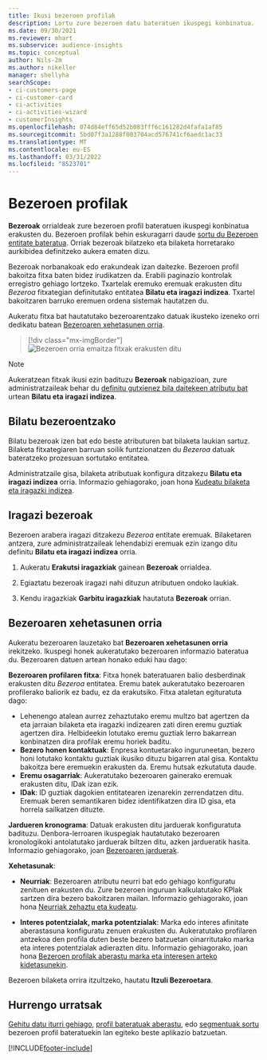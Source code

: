 ```yaml
---
title: Ikusi bezeroen profilak
description: Lortu zure bezeroen datu bateratuen ikuspegi konbinatua.
ms.date: 09/30/2021
ms.reviewer: mhart
ms.subservice: audience-insights
ms.topic: conceptual
author: Nils-2m
ms.author: nikeller
manager: shellyha
searchScope:
- ci-customers-page
- ci-customer-card
- ci-activities
- ci-activities-wizard
- customerInsights
ms.openlocfilehash: 074d84eff65d52b083fff6c161282d4fafa1af85
ms.sourcegitcommit: 5bd07f3a1288f003704acd576741cf6aedc1ac33
ms.translationtype: MT
ms.contentlocale: eu-ES
ms.lasthandoff: 03/31/2022
ms.locfileid: "8523701"
---
```

# <a name="customer-profiles"></a>Bezeroen profilak

**Bezeroak** orrialdeak zure bezeroen profil bateratuen ikuspegi konbinatua erakusten du. Bezeroen profilak behin eskuragarri daude [sortu du Bezeroen entitate bateratua](data-unification.md). Orriak bezeroak bilatzeko eta bilaketa horretarako aurkibidea definitzeko aukera ematen dizu.

Bezeroak norbanakoak edo erakundeak izan daitezke. Bezeroen profil bakoitza fitxa baten bidez irudikatzen da. Erabili paginazio kontrolak erregistro gehiago lortzeko. Txartelak eremuko eremuak erakusten ditu *Bezeroa* fitxategian definitutako entitatea **Bilatu eta iragazi indizea**. Txartel bakoitzaren barruko eremuen ordena sistemak hautatzen du.

Aukeratu fitxa bat hautatutako bezeroarentzako datuak ikusteko izeneko orri dedikatu batean [Bezeroaren xehetasunen orria](customer-profiles.md#customer-details-page).

> [!div class="mx-imgBorder"] 
> ![Bezeroen orria emaitza fitxak erakusten ditu](media/customers-page-result-tiles-B2C.png "Bezeroen orria emaitza fitxak erakusten ditu")

> [!NOTE]
> Aukeratzean fitxak ikusi ezin badituzu **Bezeroak** nabigazioan, zure administratzaileak behar du [definitu gutxienez bila daitekeen atributu bat](search-filter-index.md) urtean **Bilatu eta iragazi indizea**.

## <a name="search-for-customers"></a>Bilatu bezeroentzako

Bilatu bezeroak izen bat edo beste atributuren bat bilaketa laukian sartuz. Bilaketa fitxategiaren barruan soilik funtzionatzen du _Bezeroa_ datuak bateratzeko prozesuan sortutako entitatea.

Administratzaile gisa, bilaketa atributuak konfigura ditzakezu **Bilatu eta iragazi indizea** orria. Informazio gehiagorako, joan hona [Kudeatu bilaketa eta iragazki indizea](search-filter-index.md).

## <a name="filter-customers"></a>Iragazi bezeroak

Bezeroen arabera iragazi ditzakezu _Bezeroa_ entitate eremuak. Bilaketaren antzera, zure administratzaileak lehendabizi eremuak ezin izango ditu definitu **Bilatu eta iragazi indizea** orria.

1. Aukeratu **Erakutsi iragazkiak** gainean **Bezeroak** orrialdea.

1. Egiaztatu bezeroak iragazi nahi dituzun atributuen ondoko laukiak.

1. Kendu iragazkiak **Garbitu iragazkiak** hautatuta **Bezeroak** orrian.

## <a name="customer-details-page"></a>Bezeroaren xehetasunen orria

Aukeratu bezeroaren lauzetako bat **Bezeroaren xehetasunen orria** irekitzeko. Ikuspegi honek aukeratutako bezeroaren informazio bateratua du. Bezeroaren datuen artean honako eduki hau dago:

**Bezeroaren profilaren fitxa**: Fitxa honek bateratuaren balio desberdinak erakusten ditu _Bezeroa_ entitatea. Eremu batek aukeratutako bezeroaren profilerako baliorik ez badu, ez da erakutsiko. Fitxa ataletan egituratuta dago:  
  - Lehenengo atalean aurrez zehaztutako eremu multzo bat agertzen da eta jarraian bilaketa eta iragazki indizearen zati diren eremu guztiak agertzen dira. Helbideekin lotutako eremu guztiak lerro bakarrean konbinatzen dira profilak eremu horiek baditu. 
  - **Bezero honen kontaktuak**: Enpresa kontuetarako inguruneetan, bezero honi lotutako kontaktu guztiak ikusiko dituzu bigarren atal gisa. Kontaktu bakoitza bere eremuekin erakusten da. Eremu hutsak ezkutatuta daude.
  - **Eremu osagarriak**: Aukeratutako bezeroaren gainerako eremuak erakusten ditu, IDak izan ezik. 
  - **IDak**: ID guztiak dagokien entitatearen izenarekin zerrendatzen ditu. Eremuak beren semantikaren bidez identifikatzen dira ID gisa, eta horrela sailkatzen dituzte.

**Jardueren kronograma**: Datuak erakusten ditu jarduerak konfiguratuta badituzu. Denbora-lerroaren ikuspegiak hautatutako bezeroaren kronologikoki antolatutako jarduerak biltzen ditu, azken jardueratik hasita. Informazio gehiagorako, joan [Bezeroaren jarduerak](activities.md).

**Xehetasunak**:  
  - **Neurriak**: Bezeroaren atributu neurri bat edo gehiago konfiguratu zenituen erakusten du. Zure bezeroen inguruan kalkulatutako KPIak sartzen dira bezero bakoitzaren mailan. Informazio gehiagorako, joan hona [Neurriak zehaztu eta kudeatu](measures.md).

  - **Interes potentzialak, marka potentzialak**: Marka edo interes afinitate aberastasuna konfiguratu zenuen erakusten du. Aukeratutako profilaren antzekoa den profila duten beste bezero batzuetan oinarritutako marka eta interes potentzialak adierazten ditu. Informazio gehiagorako, joan hona [Bezeroen profilak aberastu marka eta interesen arteko kidetasunekin](enrichment-microsoft.md).

Bezeroen bilaketa orrira itzultzeko, hautatu **Itzuli Bezeroetara**.

## <a name="next-steps"></a>Hurrengo urratsak

[Gehitu datu iturri gehiago](data-sources.md), [profil bateratuak aberastu](enrichment-hub.md), edo [segmentuak sortu](segments.md) bezeroen profil bateratuekin lan egiteko beste aplikazio batzuetan.


[!INCLUDE[footer-include](../includes/footer-banner.md)]
